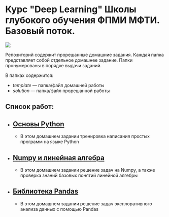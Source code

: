 #  Курс "Deep Learning" Школы глубокого обучения ФПМИ МФТИ. Базовый поток.
![](http://sun9-10.userapi.com/c834304/v834304889/13ab05/L-DB3gaHFG8.jpg)

Репозиторий содержит прорешанные домашние задания. Каждая папка представляет собой отдельное домашнее задание. Папки пронумерованы в порядке выдачи заданий.

В папках содержится:
* *template* — папка/файл домашней работы
* *solution* — папка/файл прорешанной работы 
## Список работ:
- ## [Основы Python](https://github.com/Astraz93/Deep_Learning_MIPT_DLS/tree/main/Deep_Learning_elementary/1.%D0%9E%D1%81%D0%BD%D0%BE%D0%B2%D1%8B%20Python)
  - В этом домашнем задании тренировка написания простых программ на языке Python
- ## [Numpy и линейная алгебра](https://github.com/Astraz93/Deep_Learning_MIPT_DLS/tree/main/Deep_Learning_elementary/2.Numpy%20%D0%B8%20%D0%BB%D0%B8%D0%BD%D0%B5%D0%B9%D0%BD%D0%B0%D1%8F%20%D0%B0%D0%BB%D0%B3%D0%B5%D0%B1%D1%80%D0%B0)
  - В этом домашнем задании решение задач на Numpy, а также проверка знаний базовых понятий линейной алгебры
- ## [Библиотека Pandas](https://github.com/AlekseiIvanov93/Deep_Learning_MIPT_DLS/tree/main/Deep_Learning_elementary/3.%D0%91%D0%B8%D0%B1%D0%BB%D0%B8%D0%BE%D1%82%D0%B5%D0%BA%D0%B0%20Pandas)
  - В этом домашнем задании решение задач эксплоративного анализа данных с помощью Pandas
